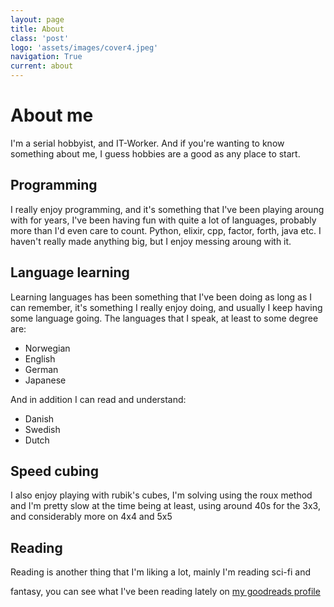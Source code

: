 ```yaml
---
layout: page
title: About
class: 'post'
logo: 'assets/images/cover4.jpeg'
navigation: True
current: about
---
```


About me
========

I'm a serial hobbyist, and IT-Worker. And if you're wanting to know something
about me, I guess hobbies are a good as any place to start.

Programming
-----------

I really enjoy programming, and it's something that I've been playing
aroung with for years, I've been having fun with quite a lot of languages,
probably more than I'd even care to count. Python, elixir, cpp, factor, forth, java etc.
I haven't really made anything big, but I enjoy messing aroung with it.

Language learning
-----------------

Learning languages has been something that I've been doing as long as I can remember,
it's something I really enjoy doing, and usually I keep having some language going.
The languages that I speak, at least to some degree are:

* Norwegian
* English
* German
* Japanese

And in addition I can read and understand:

* Danish
* Swedish
* Dutch

Speed cubing
------------

I also enjoy playing with rubik's cubes, I'm solving using the roux method
and I'm pretty slow at the time being at least, using around 40s for the 3x3,
and considerably more on 4x4 and 5x5

Reading
-------

Reading is another thing that I'm liking a lot, mainly I'm reading sci-fi and

fantasy, you can see what I've been reading lately on [my goodreads profile](https://www.goodreads.com/user/show/1282429-sotolf-flasskjegg)

<script src="https://www.goodreads.com/review/custom_widget/1282429.Sotolf's%20bookshelf:%20read?cover_position=left&cover_size=small&num_books=5&order=d&shelf=read&show_author=1&show_cover=1&show_rating=1&show_review=1&show_tags=1&show_title=1&sort=date_read&widget_bg_color=FFFFFF&widget_bg_transparent=&widget_border_width=1&widget_id=1511294272&widget_text_color=000000&widget_title_size=medium&widget_width=full" type="text/javascript" charset="utf-8"></script>

